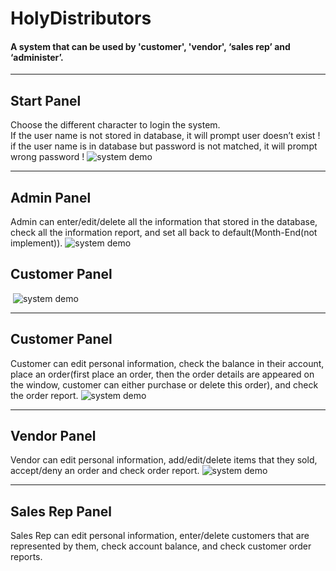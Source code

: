 # HolyDistributors
<h4>
A system that can be used by 'customer', 'vendor', ‘sales rep’ and ‘administer’.
  </h4>
  <hr>
<h2>Start Panel</h2>
<p>
Choose  the different character to login the system. <br/>
If the user name is not stored in database, it will prompt user doesn’t exist !<br/>
if the user name is in database but password is not matched, it will prompt wrong password !
  <img src = "" alt ="system demo">
  </p>
  
  <hr>
  <h2>Admin Panel</h2>
  <p>
  Admin can enter/edit/delete all the information that stored in the database, check all the information report, and set all back to default(Month-End(not implement)).
  <img src = "" alt ="system demo">
  </p>
  
  <h2>Customer Panel</h2>
  <p>
  <img src = "" alt = "system demo">
  </p>
  
  <hr>
  <h2>Customer Panel</h2>
  <p>
Customer can edit personal information, check the balance in their account, place an order(first place an order, then the order details are appeared on the window, customer can either  purchase or delete this order), and check the order report.
 <img src = "" alt="system demo"
 </p>
  
  <hr>
  <h2>Vendor Panel</h2>
  <p>
  Vendor can edit personal information, add/edit/delete items that they sold, accept/deny an order and check order report.
  <img src = "" alt = "system demo">
  </p>
  
  <hr>
  <h2>Sales Rep Panel</h2>
  <p>
Sales  Rep can edit personal information, enter/delete customers that  are represented by them, check account balance, and check customer order reports. 
  <img src = "" alt = "system demo>
  </p>
  
